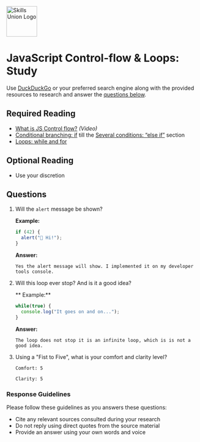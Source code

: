[<img src="assets/images/su-logo.png" alt="Skills Union Logo" height="80px" />](https://www.skillsunion.com/)
# JavaScript Control-flow & Loops: Study

Use [DuckDuckGo](https://duckduckgo.com/) or your preferred search engine along with the provided resources to research and answer the [questions below](#questions).

## Required Reading

- [What is JS Control flow?](https://www.youtube.com/watch?v=-VxB_96Q3Ps&t=31s) _(Video)_
- [Conditional branching: if](https://javascript.info/ifelse) till the [Several conditions: “else if”](https://javascript.info/ifelse#several-conditions-else-if) section
- [Loops: while and for](https://javascript.info/while-for)

## Optional Reading

- Use your discretion


## Questions

1. Will the `alert` message be shown?

    **Example:**

    ```js
    if (42) {
      alert("👋 Hi!");
    }
    ```

    **Answer:**

    ```
    Yes the alert message will show. I implemented it on my developer tools console.
    ```

1. Will this loop ever stop? And is it a good idea?

    ** Example:**

    ```js
    while(true) {
      console.log("It goes on and on...");
    }
    ```

    **Answer:**

    ```
    The loop does not stop it is an infinite loop, which is is not a good idea. 
    ```

1. Using a "Fist to Five", what is your comfort and clarity level?

    ```
    Comfort: 5

    Clarity: 5
    ```

### Response Guidelines

Please follow these guidelines as you answers these questions:

- Cite any relevant sources consulted during your research
- Do not reply using direct quotes from the source material
- Provide an answer using your own words and voice
